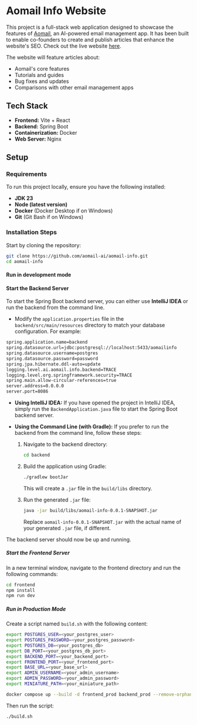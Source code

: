# Aomail Info Website

This project is a full-stack web application designed to showcase the features of [Aomail](https://aomail/), an
AI-powered email management app. It has been built to enable co-founders to create and publish articles that enhance the
website's SEO. Check out the live website [here](https://info.aomail.ai/).

The website will feature articles about:

- Aomail's core features
- Tutorials and guides
- Bug fixes and updates
- Comparisons with other email management apps

## Tech Stack

- **Frontend:** Vite + React
- **Backend:** Spring Boot
- **Containerization:** Docker
- **Web Server:** Nginx

## Setup

### Requirements

To run this project locally, ensure you have the following installed:

- **JDK 23**
- **Node (latest version)**
- **Docker** (Docker Desktop if on Windows)
- **Git** (Git Bash if on Windows)

### Installation Steps

Start by cloning the repository:

```bash
git clone https://github.com/aomail-ai/aomail-info.git
cd aomail-info
```

#### Run in development mode

#### Start the Backend Server

To start the Spring Boot backend server, you can either use **IntelliJ IDEA** or run the backend from the command line.

- Modify the `application.properties` file in the `backend/src/main/resources` directory to match your database
  configuration. For example:

```bash
spring.application.name=backend
spring.datasource.url=jdbc:postgresql://localhost:5433/aomailinfo
spring.datasource.username=postgres
spring.datasource.password=password
spring.jpa.hibernate.ddl-auto=update
logging.level.ai.aomail.info.backend=TRACE
logging.level.org.springframework.security=TRACE
spring.main.allow-circular-references=true
server.address=0.0.0.0
server.port=8086
```

- **Using IntelliJ IDEA:**
  If you have opened the project in IntelliJ IDEA, simply run the `BackendApplication.java` file to start the Spring
  Boot backend server.

- **Using the Command Line (with Gradle):**
  If you prefer to run the backend from the command line, follow these steps:

    1. Navigate to the backend directory:

       ```bash
       cd backend
       ```

    2. Build the application using Gradle:

       ```bash
       ./gradlew bootJar
       ```

       This will create a `.jar` file in the `build/libs` directory.

    3. Run the generated `.jar` file:

       ```bash
       java -jar build/libs/aomail-info-0.0.1-SNAPSHOT.jar
       ```

       Replace `aomail-info-0.0.1-SNAPSHOT.jar` with the actual name of your generated `.jar` file, if different.

The backend server should now be up and running.

##### Start the Frontend Server

In a new terminal window, navigate to the frontend directory and run the following commands:

```bash
cd frontend
npm install
npm run dev
```

##### Run in Production Mode

Create a script named `build.sh` with the following content:

```bash
export POSTGRES_USER=<your_postgres_user>
export POSTGRES_PASSWORD=<your_postgres_password>
export POSTGRES_DB=<your_postgres_db>
export DB_PORT=<your_postgres_db_port>
export BACKEND_PORT=<your_backend_port>
export FRONTEND_PORT=<your_frontend_port>
export BASE_URL=<your_base_url>
export ADMIN_USERNAME=<your_admin_username>
export ADMIN_PASSWORD=<your_admin_password>
export MINIATURE_PATH=<your_miniature_path>

docker compose up --build -d frontend_prod backend_prod --remove-orphans
```

Then run the script:

```bash
./build.sh
```
